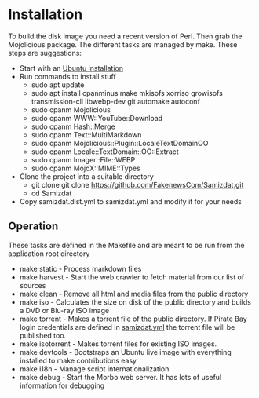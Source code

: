 # Installation

To build the disk image you need a recent version of Perl. Then grab the Mojolicious package.
The different tasks are managed by make. These steps are suggestions:

* Start with an [Ubuntu installation](https://ubuntu.com/download/server)
* Run commands to install stuff
  * sudo apt update
  * sudo apt install cpanminus make mkisofs xorriso growisofs transmission-cli libwebp-dev git automake autoconf
  * sudo cpanm Mojolicious
  * sudo cpanm WWW::YouTube::Download
  * sudo cpanm Hash::Merge
  * sudo cpanm Text::MultiMarkdown
  * sudo cpanm Mojolicious::Plugin::LocaleTextDomainOO
  * sudo cpanm Locale::TextDomain::OO::Extract
  * sudo cpanm Imager::File::WEBP
  * sudo cpanm MojoX::MIME::Types
* Clone the project into a suitable directory
  * git clone git clone https://github.com/FakenewsCom/Samizdat.git
  * cd Samizdat
* Copy samizdat.dist.yml to samizdat.yml and modify it for your needs

## Operation

These tasks are defined in the Makefile and are meant to be run from the application root directory

* make static - Process markdown files
* make harvest - Start the web crawler to fetch material from our list of sources
* make clean - Remove all html and media files from the public directory
* make iso - Calculates the size on disk of the public directory and builds a DVD or Blu-ray ISO image
* make torrent - Makes a torrent file of the public directory. If Pirate Bay login credentials are defined 
in [samizdat.yml](../../../samizdat.yml) the torrent file will be published too.
* make isotorrent - Makes torrent files for existing ISO images.
* make devtools - Bootstraps an Ubuntu live image with everything installed to make contributions easy
* make i18n  - Manage script internationalization
* make debug - Start the Morbo web server. It has lots of useful information for debugging